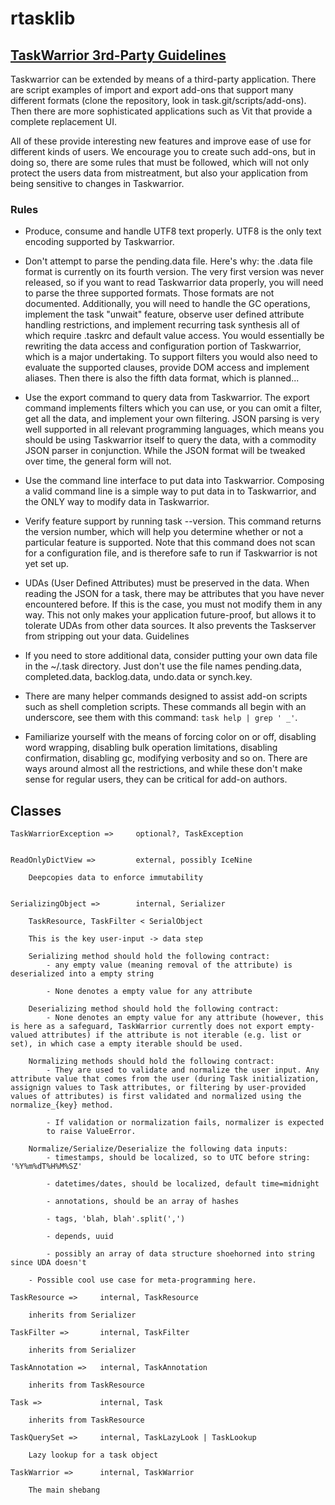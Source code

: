 # rtasklib

## [TaskWarrior 3rd-Party Guidelines]()

Taskwarrior can be extended by means of a third-party application. There are script examples of import and export add-ons that support many different formats (clone the repository, look in task.git/scripts/add-ons). Then there are more sophisticated applications such as Vit that provide a complete replacement UI.

All of these provide interesting new features and improve ease of use for different kinds of users. We encourage you to create such add-ons, but in doing so, there are some rules that must be followed, which will not only protect the users data from mistreatment, but also your application from being sensitive to changes in Taskwarrior.

### Rules

* Produce, consume and handle UTF8 text properly. UTF8 is the only text encoding supported by Taskwarrior.

* Don't attempt to parse the pending.data file. Here's why: the .data file format is currently on its fourth version. The very first version was never released, so if you want to read Taskwarrior data properly, you will need to parse the three supported formats. Those formats are not documented. Additionally, you will need to handle the GC operations, implement the task "unwait" feature, observe user defined attribute handling restrictions, and implement recurring task synthesis all of which require .taskrc and default value access. You would essentially be rewriting the data access and configuration portion of Taskwarrior, which is a major undertaking. To support filters you would also need to evaluate the supported clauses, provide DOM access and implement aliases. Then there is also the fifth data format, which is planned...

* Use the export command to query data from Taskwarrior. The export command implements filters which you can use, or you can omit a filter, get all the data, and implement your own filtering. JSON parsing is very well supported in all relevant programming languages, which means you should be using Taskwarrior itself to query the data, with a commodity JSON parser in conjunction. While the JSON format will be tweaked over time, the general form will not.

* Use the command line interface to put data into Taskwarrior. Composing a valid command line is a simple way to put data in to Taskwarrior, and the ONLY way to modify data in Taskwarrior.

* Verify feature support by running task --version. This command returns the version number, which will help you determine whether or not a particular feature is supported. Note that this command does not scan for a configuration file, and is therefore safe to run if Taskwarrior is not yet set up.

* UDAs (User Defined Attributes) must be preserved in the data. When reading the JSON for a task, there may be attributes that you have never encountered before. If this is the case, you must not modify them in any way. This not only makes your application future-proof, but allows it to tolerate UDAs from other data sources. It also prevents the Taskserver from stripping out your data.
Guidelines

* If you need to store additional data, consider putting your own data file in the ~/.task directory. Just don't use the file names pending.data, completed.data, backlog.data, undo.data or synch.key.

* There are many helper commands designed to assist add-on scripts such as shell completion scripts. These commands all begin with an underscore, see them with this command: `task help | grep ' _'`.

* Familiarize yourself with the means of forcing color on or off, disabling word wrapping, disabling bulk operation limitations, disabling confirmation, disabling gc, modifying verbosity and so on. There are ways around almost all the restrictions, and while these don't make sense for regular users, they can be critical for add-on authors.

## Classes

```
TaskWarriorException =>     optional?, TaskException


ReadOnlyDictView =>         external, possibly IceNine

    Deepcopies data to enforce immutability


SerializingObject =>        internal, Serializer

    TaskResource, TaskFilter < SerialObject

    This is the key user-input -> data step

    Serializing method should hold the following contract:
        - any empty value (meaning removal of the attribute) is deserialized into a empty string

        - None denotes a empty value for any attribute

    Deserializing method should hold the following contract:
        - None denotes an empty value for any attribute (however, this is here as a safeguard, TaskWarrior currently does not export empty-valued attributes) if the attribute is not iterable (e.g. list or set), in which case a empty iterable should be used.

    Normalizing methods should hold the following contract:
        - They are used to validate and normalize the user input. Any attribute value that comes from the user (during Task initialization, assignign values to Task attributes, or filtering by user-provided values of attributes) is first validated and normalized using the normalize_{key} method.

        - If validation or normalization fails, normalizer is expected
        to raise ValueError.

    Normalize/Serialize/Deserialize the following data inputs:
        - timestamps, should be localized, so to UTC before string: '%Y%m%dT%H%M%SZ'

        - datetimes/dates, should be localized, default time=midnight

        - annotations, should be an array of hashes

        - tags, 'blah, blah'.split(',')

        - depends, uuid

        - possibly an array of data structure shoehorned into string since UDA doesn't

    - Possible cool use case for meta-programming here.

TaskResource =>     internal, TaskResource

    inherits from Serializer

TaskFilter =>       internal, TaskFilter

    inherits from Serializer

TaskAnnotation =>   internal, TaskAnnotation

    inherits from TaskResource

Task =>             internal, Task

    inherits from TaskResource

TaskQuerySet =>     internal, TaskLazyLook | TaskLookup

    Lazy lookup for a task object

TaskWarrior =>      internal, TaskWarrior

    The main shebang


```
